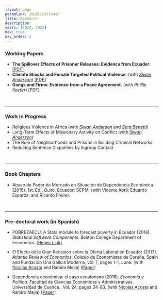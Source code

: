 ```yaml
---
layout: page
permalink: /publications/
title: Research
description: 
years: [2024, 2023]
nav: true
nav_order: 2
---
```



### Working Papers

- **The Spillover Effects of Prisoner Releases: Evidence from Ecuador**. [[PDF]](../assets/pdf/Daniel_Jaramillo_JMP.pdf)
- **Climate Shocks and Female Targeted Political Violence**. (with [<u>*Siwan Anderson*</u>](https://sites.google.com/view/siwan-anderson/home)) [[PDF]](../assets/pdf/climate_and_pvtw.pdf)
- **Gangs and Firms: Evidence from a Peace Agreement**. (with *Phillip Keefer*) [[PDF]](../assets/pdf/0gangs_truce.pdf)

<br>

---
### Work in Progress

- Religious Violence in Africa (with [<u>*Siwan Anderson*</u>](https://sites.google.com/view/siwan-anderson/home) and [<u>*Sara Benetti*</u>](https://www.sarabenetti.com/))
- Long-Term Effects of Missionary Activity on Conflict (with [<u>*Siwan Anderson*</u>](https://sites.google.com/view/siwan-anderson/home))
- The Role of Neighborhoods and Prisons in Building Criminal Networks
- Reducing Sentence Disparities by Ingroup Contact

<br>

---
### Book Chapters

- Abuso de Poder de Mercado en Situación de Dependencia Económica. (2016). 1st. Ed., Quito, Ecuador: SCPM. (with Vicente Abril; Eduardo Esparza; and Ricardo Freire).

<br>

---
### Pre-doctoral work (in Spanish)

- POBREZAECU: A Stata module to forecast poverty in Ecuador (2018). *Statistical Software Components.* Boston College Department of Economics. [[Repec Link](https://ideas.repec.org/c/boc/bocode/s458309.html)]

- El Efecto de la Gran Recesion sobre la Oferta Laboral en Ecuador (2017). *Atlantic Review of Economics*, Colexio de Economistas de Coruña, Spain and Fundación Una Galicia Moderna, vol. 1, pages 1-1, June.  (with [Nicolas Acosta](https://puceinvestiga.puce.edu.ec/en/persons/hugo-nicol%C3%A1s-acosta-gonz%C3%A1lez) and Ramiro Mejia) [[Paper](http://www.unagaliciamoderna.com/eawp/coldata/upload/Vol1_17_Oferta_Laboral_Ecuador.pdf)]

- Dependencia económica: el caso ecuatoriano (2016). *Economía y Política.* Facultad de Ciencias Económicas y Administrativas, Universidad de Cuenca., Vol. 24, pages 34-63. (with [Nicolas Acosta](https://puceinvestiga.puce.edu.ec/en/persons/hugo-nicol%C3%A1s-acosta-gonz%C3%A1lez) and Ramiro Mejia) [[Paper](https://dspace.ucuenca.edu.ec/bitstream/123456789/30213/1/1179-3607-1-PB.pdf)]
